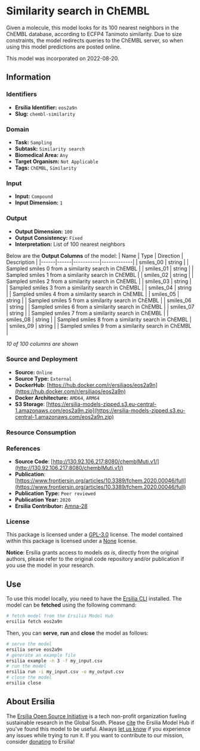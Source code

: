 # Similarity search in ChEMBL

Given a molecule, this model looks for its 100 nearest neighbors in the ChEMBL database, according to ECFP4 Tanimoto similarity. Due to size constraints, the model redirects queries to the ChEMBL server, so when using this model predictions are posted online.

This model was incorporated on 2022-08-20.

## Information
### Identifiers
- **Ersilia Identifier:** `eos2a9n`
- **Slug:** `chembl-similarity`

### Domain
- **Task:** `Sampling`
- **Subtask:** `Similarity search`
- **Biomedical Area:** `Any`
- **Target Organism:** `Not Applicable`
- **Tags:** `ChEMBL`, `Similarity`

### Input
- **Input:** `Compound`
- **Input Dimension:** `1`

### Output
- **Output Dimension:** `100`
- **Output Consistency:** `Fixed`
- **Interpretation:** List of 100 nearest neighbors

Below are the **Output Columns** of the model:
| Name | Type | Direction | Description |
|------|------|-----------|-------------|
| smiles_00 | string |  | Sampled smiles 0 from a similarity search in ChEMBL |
| smiles_01 | string |  | Sampled smiles 1 from a similarity search in ChEMBL |
| smiles_02 | string |  | Sampled smiles 2 from a similarity search in ChEMBL |
| smiles_03 | string |  | Sampled smiles 3 from a similarity search in ChEMBL |
| smiles_04 | string |  | Sampled smiles 4 from a similarity search in ChEMBL |
| smiles_05 | string |  | Sampled smiles 5 from a similarity search in ChEMBL |
| smiles_06 | string |  | Sampled smiles 6 from a similarity search in ChEMBL |
| smiles_07 | string |  | Sampled smiles 7 from a similarity search in ChEMBL |
| smiles_08 | string |  | Sampled smiles 8 from a similarity search in ChEMBL |
| smiles_09 | string |  | Sampled smiles 9 from a similarity search in ChEMBL |

_10 of 100 columns are shown_
### Source and Deployment
- **Source:** `Online`
- **Source Type:** `External`
- **DockerHub**: [https://hub.docker.com/r/ersiliaos/eos2a9n](https://hub.docker.com/r/ersiliaos/eos2a9n)
- **Docker Architecture:** `AMD64`, `ARM64`
- **S3 Storage**: [https://ersilia-models-zipped.s3.eu-central-1.amazonaws.com/eos2a9n.zip](https://ersilia-models-zipped.s3.eu-central-1.amazonaws.com/eos2a9n.zip)

### Resource Consumption


### References
- **Source Code**: [http://130.92.106.217:8080/chemblMuti.v1/](http://130.92.106.217:8080/chemblMuti.v1/)
- **Publication**: [https://www.frontiersin.org/articles/10.3389/fchem.2020.00046/full](https://www.frontiersin.org/articles/10.3389/fchem.2020.00046/full)
- **Publication Type:** `Peer reviewed`
- **Publication Year:** `2020`
- **Ersilia Contributor:** [Amna-28](https://github.com/Amna-28)

### License
This package is licensed under a [GPL-3.0](https://github.com/ersilia-os/ersilia/blob/master/LICENSE) license. The model contained within this package is licensed under a [None](LICENSE) license.

**Notice**: Ersilia grants access to models _as is_, directly from the original authors, please refer to the original code repository and/or publication if you use the model in your research.


## Use
To use this model locally, you need to have the [Ersilia CLI](https://github.com/ersilia-os/ersilia) installed.
The model can be **fetched** using the following command:
```bash
# fetch model from the Ersilia Model Hub
ersilia fetch eos2a9n
```
Then, you can **serve**, **run** and **close** the model as follows:
```bash
# serve the model
ersilia serve eos2a9n
# generate an example file
ersilia example -n 3 -f my_input.csv
# run the model
ersilia run -i my_input.csv -o my_output.csv
# close the model
ersilia close
```

## About Ersilia
The [Ersilia Open Source Initiative](https://ersilia.io) is a tech non-profit organization fueling sustainable research in the Global South.
Please [cite](https://github.com/ersilia-os/ersilia/blob/master/CITATION.cff) the Ersilia Model Hub if you've found this model to be useful. Always [let us know](https://github.com/ersilia-os/ersilia/issues) if you experience any issues while trying to run it.
If you want to contribute to our mission, consider [donating](https://www.ersilia.io/donate) to Ersilia!
